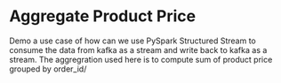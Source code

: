 # Aggregate Product Price
Demo a use case of how can we use PySpark Structured Stream to consume the data from kafka as a stream and write back to kafka as a stream. 
The aggregration used here is to compute sum of product price grouped by order_id/


